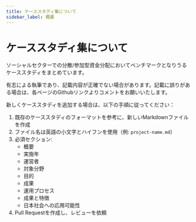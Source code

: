 ```yaml
---
title: ケーススタディ集について
sidebar_label: 概要
---
```


# ケーススタディ集について

ソーシャルセクターでの分散/参加型資金分配においてベンチマークとなりうるケーススタディをまとめています。

有志による執筆であり、記載内容が正確でない場合があります。記載に誤りがある場合は、各ページのGithubリンクよりコメントをお願いいたします。

新しくケーススタディを追加する場合は、以下の手順に従ってください：

1. 既存のケーススタディのフォーマットを参考に、新しいMarkdownファイルを作成
2. ファイル名は英語の小文字とハイフンを使用（例: `project-name.md`）
3. 必須セクション:
   * 概要
   * 実施年
   * 運営者
   * 対象分野
   * 目的
   * 成果
   * 運用プロセス
   * 成果と特徴
   * 日本社会への応用可能性
4. Pull Requestを作成し、レビューを依頼 